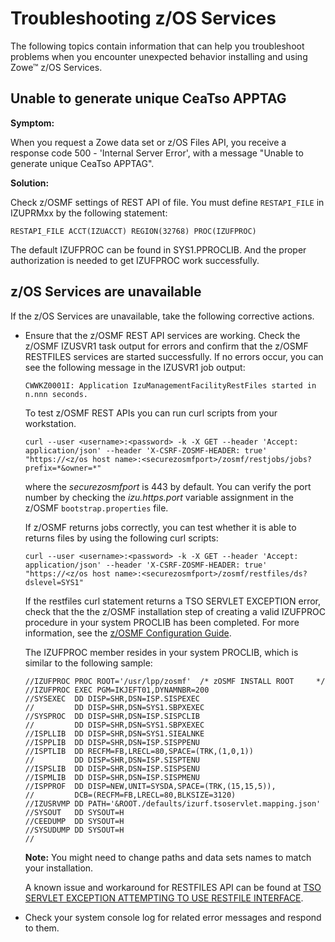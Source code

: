 # Troubleshooting z/OS Services

The following topics contain information that can help you troubleshoot problems when you encounter unexpected behavior installing and using Zowe&trade; z/OS Services.

## Unable to generate unique CeaTso APPTAG

**Symptom:**

When you request a Zowe data set or z/OS Files API, you receive a response code 500 - 'Internal Server Error', with a message "Unable to generate unique CeaTso APPTAG". 

**Solution:**

Check z/OSMF settings of REST API of file. You must define `RESTAPI_FILE` in IZUPRMxx by the following statement:

```RESTAPI_FILE ACCT(IZUACCT) REGION(32768) PROC(IZUFPROC)```  

The default IZUFPROC can be found in SYS1.PPROCLIB. And the proper authorization is needed to get IZUFPROC work successfully.

## z/OS Services are unavailable

If the z/OS Services are unavailable, take the following corrective actions. 

- Ensure that the z/OSMF REST API services are working. Check the z/OSMF IZUSVR1 task output for errors and confirm that the z/OSMF RESTFILES services are started successfully. If no errors occur, you can see the following message in the IZUSVR1 job output:

    ```
    CWWKZ0001I: Application IzuManagementFacilityRestFiles started in n.nnn seconds.
    ```

    To test z/OSMF REST APIs you can run curl scripts from your workstation. 

    ```
    curl --user <username>:<password> -k -X GET --header 'Accept: application/json' --header 'X-CSRF-ZOSMF-HEADER: true' "https://<z/os host name>:<securezosmfport>/zosmf/restjobs/jobs?prefix=*&owner=*"
    ```

    where the *securezosmfport* is 443 by default. You can verify the port number by checking the *izu.https.port* variable assignment in the z/OSMF `bootstrap.properties` file.

    If z/OSMF returns jobs correctly, you can test whether it is able to returns files by using the following curl scripts:

    ```
    curl --user <username>:<password> -k -X GET --header 'Accept: application/json' --header 'X-CSRF-ZOSMF-HEADER: true' "https://<z/os host name>:<securezosmfport>/zosmf/restfiles/ds?dslevel=SYS1"
    ```

    If the restfiles curl statement returns a TSO SERVLET EXCEPTION error, check that the the z/OSMF installation step of creating a valid IZUFPROC procedure in your system PROCLIB has been completed. For more information, see the [z/OSMF Configuration Guide](https://www-01.ibm.com/servers/resourcelink/svc00100.nsf/pages/zOSV2R3sc278419?OpenDocument).

    The IZUFPROC member resides in your system PROCLIB, which is similar to the following sample:

    ```
    //IZUFPROC PROC ROOT='/usr/lpp/zosmf'  /* zOSMF INSTALL ROOT     */
    //IZUFPROC EXEC PGM=IKJEFT01,DYNAMNBR=200                          
    //SYSEXEC  DD DISP=SHR,DSN=ISP.SISPEXEC                            
    //         DD DISP=SHR,DSN=SYS1.SBPXEXEC                           
    //SYSPROC  DD DISP=SHR,DSN=ISP.SISPCLIB                            
    //         DD DISP=SHR,DSN=SYS1.SBPXEXEC                           
    //ISPLLIB  DD DISP=SHR,DSN=SYS1.SIEALNKE                           
    //ISPPLIB  DD DISP=SHR,DSN=ISP.SISPPENU                            
    //ISPTLIB  DD RECFM=FB,LRECL=80,SPACE=(TRK,(1,0,1))                
    //         DD DISP=SHR,DSN=ISP.SISPTENU                            
    //ISPSLIB  DD DISP=SHR,DSN=ISP.SISPSENU                            
    //ISPMLIB  DD DISP=SHR,DSN=ISP.SISPMENU                            
    //ISPPROF  DD DISP=NEW,UNIT=SYSDA,SPACE=(TRK,(15,15,5)),            
    //         DCB=(RECFM=FB,LRECL=80,BLKSIZE=3120)                     
    //IZUSRVMP DD PATH='&ROOT./defaults/izurf.tsoservlet.mapping.json'  
    //SYSOUT   DD SYSOUT=H                                              
    //CEEDUMP  DD SYSOUT=H                                              
    //SYSUDUMP DD SYSOUT=H                                              
    //                                                                 
    ```

    **Note:** You might need to change paths and data sets names to match your installation.

    A known issue and workaround for RESTFILES API can be found at [TSO SERVLET EXCEPTION ATTEMPTING TO USE RESTFILE INTERFACE](http://www-01.ibm.com/support/docview.wss?crawler=1&uid=isg1PI63398).

-   Check your system console log for related error messages and respond to them.
